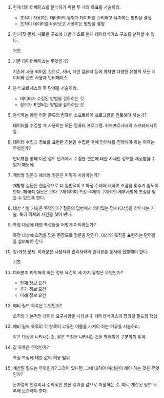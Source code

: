 1. 현재 데이터베이스를 분석하기 위한 두 개의 목표를 서술하라.

   - 조직이 사용하는 데이터의 유형과 데이터를 관리하고 유지하는 방법을 결정
   - 조직이 데이터를 바라보고 사용하는 방법을 결정 

1. 참/거짓 문제: 새로운 구조에 대한 기초로 현재 데이터베이스 구조를 선택할 수 있다.

   거짓

1. 기존 데이터베이스는 무엇인가?

   기존에 사용 되어온 것으로, 서버, 개인 컴퓨터 등에 위차한 다양한 유형의 모든 데이터와 관련 사용자 인터페이스

1. 분석 프로세스의 두 단계를 서술하라.

   - 데이터가 수집된 방법을 검토하는 것
   - 정보가 표현되는 방법을 검토하는 것

1. 분석하는 동안 어떤 종류의 컴퓨터 소프트웨어 프로그램을 검토해야 하는가?

   데이터를 수집할 때 사용하는 모든 컴퓨터 프로그램. 워드프로세서와 스프레드시트 등. 

1. 데이터 수집과 정보를 표현한 견본을 수집한 후에 인터뷰를 진행해야 하는 이유는 무엇인가?

   인터뷰를 통해 이전 검토 단계에서 수집한 견본에 대한 자세한 정보를 제공받을 수 있기 때문에

1. 개방형 질문과 폐쇄형 질문은 어떻게 사용하는가?

   개방형 질문은 현실적으로 더 일반적이고 특정 주제에 대하여 초점을 맞추기 쉽도록 한다. 폐쇄적 질문은 보다 구체적이며 특정 주제의 구체적인 세부사항에 초점을 맞출 수 있도록 한다.

1. 대상 식별 기술은 무엇인가?
   질문의 답변에서 의미있는 명사(대상)을 찾아내는 기술. 특히 객체와 사건을 찾아 낸다.

1. 특정 대상에 대한 특성들을 어떻게 파악하는가?

   특정 대상에 초점을 맞춘 문장으로 질문을 던진다. 대상의 특징을 표현하는 단어들을 살펴봐야 한다. 

1. 참/거짓 문제: 여러분은 사용자와 관리자와의 인터뷰를 동시에 진행해야 한다.

   거짓

1. 여러분이 파악해야 하는 정보 요건의 세 가지 유형은 무엇인가?

   - 현재 정보 요건
   - 추가 정보 요건
   - 미래 정보 요건

1. 예비 필드 목록은 무엇인가?

   조직의 기본적인 데이터 요구사항을 나타낸다. 데이터베이스에 정의할 필드의 핵심

1. 예비 필드 목록의 각 항목이 고유한 이름을 가져야 하는 이유를 서술하라.

   같은 대상을 나타내는것, 같은 특징을 나타내는것을 명확하게 구분하기 위해 

1. 값 목록은 무엇인가?

   특정 특징에 대한 값의 허용 범위 

1. 계산된 필드는 무엇인가? 그것이 있다면, 그에 대하여 여러분이 해야 하는 것은 무엇인가?

   문자열의 연결이나 수학적인 연산 결과를 값으로 저장하는 것. 따로 계산된 필드 목록에 보관해야 한다.
